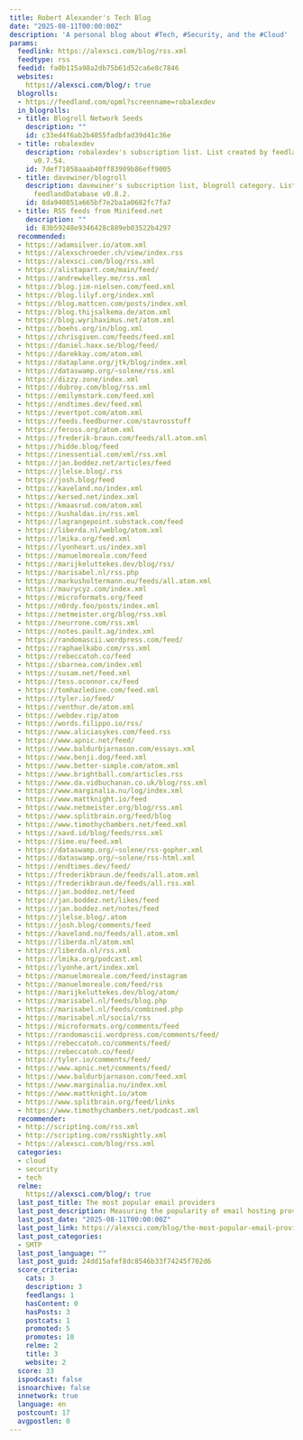 ```yaml
---
title: Robert Alexander's Tech Blog
date: "2025-08-11T00:00:00Z"
description: 'A personal blog about #Tech, #Security, and the #Cloud'
params:
  feedlink: https://alexsci.com/blog/rss.xml
  feedtype: rss
  feedid: fa0b115a98a2db75b61d52ca6e8c7846
  websites:
    https://alexsci.com/blog/: true
  blogrolls:
  - https://feedland.com/opml?screenname=robalexdev
  in_blogrolls:
  - title: Blogroll Network Seeds
    description: ""
    id: c33ed4f6ab2b4055fadbfad39d41c36e
  - title: robalexdev
    description: robalexdev's subscription list. List created by feedlandDatabase
      v0.7.54.
    id: 7def71058aaab40ff83909b86eff9005
  - title: davewiner/blogroll
    description: davewiner's subscription list, blogroll category. List created by
      feedlandDatabase v0.8.2.
    id: 8da940851a665bf7e2ba1a0682fc7fa7
  - title: RSS feeds from Minifeed.net
    description: ""
    id: 83b59248e9346428c889eb03522b4297
  recommended:
  - https://adamsilver.io/atom.xml
  - https://alexschroeder.ch/view/index.rss
  - https://alexsci.com/blog/rss.xml
  - https://alistapart.com/main/feed/
  - https://andrewkelley.me/rss.xml
  - https://blog.jim-nielsen.com/feed.xml
  - https://blog.lilyf.org/index.xml
  - https://blog.mattcen.com/posts/index.xml
  - https://blog.thijsalkema.de/atom.xml
  - https://blog.wyrihaximus.net/atom.xml
  - https://boehs.org/in/blog.xml
  - https://chrisgiven.com/feeds/feed.xml
  - https://daniel.haxx.se/blog/feed/
  - https://darekkay.com/atom.xml
  - https://dataplane.org/jtk/blog/index.xml
  - https://dataswamp.org/~solene/rss.xml
  - https://dizzy.zone/index.xml
  - https://dubroy.com/blog/rss.xml
  - https://emilymstark.com/feed.xml
  - https://endtimes.dev/feed.xml
  - https://evertpot.com/atom.xml
  - https://feeds.feedburner.com/stavrosstuff
  - https://feross.org/atom.xml
  - https://frederik-braun.com/feeds/all.atom.xml
  - https://hidde.blog/feed
  - https://inessential.com/xml/rss.xml
  - https://jan.boddez.net/articles/feed
  - https://jlelse.blog/.rss
  - https://josh.blog/feed
  - https://kaveland.no/index.xml
  - https://kersed.net/index.xml
  - https://kmaasrud.com/atom.xml
  - https://kushaldas.in/rss.xml
  - https://lagrangepoint.substack.com/feed
  - https://liberda.nl/weblog/atom.xml
  - https://lmika.org/feed.xml
  - https://lyonheart.us/index.xml
  - https://manuelmoreale.com/feed
  - https://marijkeluttekes.dev/blog/rss/
  - https://marisabel.nl/rss.php
  - https://markusholtermann.eu/feeds/all.atom.xml
  - https://maurycyz.com/index.xml
  - https://microformats.org/feed
  - https://n0rdy.foo/posts/index.xml
  - https://netmeister.org/blog/rss.xml
  - https://neurrone.com/rss.xml
  - https://notes.pault.ag/index.xml
  - https://randomascii.wordpress.com/feed/
  - https://raphaelkabo.com/rss.xml
  - https://rebeccatoh.co/feed
  - https://sbarnea.com/index.xml
  - https://susam.net/feed.xml
  - https://tess.oconnor.cx/feed
  - https://tomhazledine.com/feed.xml
  - https://tyler.io/feed/
  - https://venthur.de/atom.xml
  - https://webdev.rip/atom
  - https://words.filippo.io/rss/
  - https://www.aliciasykes.com/feed.rss
  - https://www.apnic.net/feed/
  - https://www.baldurbjarnason.com/essays.xml
  - https://www.benji.dog/feed.xml
  - https://www.better-simple.com/atom.xml
  - https://www.brightball.com/articles.rss
  - https://www.da.vidbuchanan.co.uk/blog/rss.xml
  - https://www.marginalia.nu/log/index.xml
  - https://www.mattknight.io/feed
  - https://www.netmeister.org/blog/rss.xml
  - https://www.splitbrain.org/feed/blog
  - https://www.timothychambers.net/feed.xml
  - https://xavd.id/blog/feeds/rss.xml
  - https://šime.eu/feed.xml
  - https://dataswamp.org/~solene/rss-gopher.xml
  - https://dataswamp.org/~solene/rss-html.xml
  - https://endtimes.dev/feed/
  - https://frederikbraun.de/feeds/all.atom.xml
  - https://frederikbraun.de/feeds/all.rss.xml
  - https://jan.boddez.net/feed
  - https://jan.boddez.net/likes/feed
  - https://jan.boddez.net/notes/feed
  - https://jlelse.blog/.atom
  - https://josh.blog/comments/feed
  - https://kaveland.no/feeds/all.atom.xml
  - https://liberda.nl/atom.xml
  - https://liberda.nl/rss.xml
  - https://lmika.org/podcast.xml
  - https://lyonhe.art/index.xml
  - https://manuelmoreale.com/feed/instagram
  - https://manuelmoreale.com/feed/rss
  - https://marijkeluttekes.dev/blog/atom/
  - https://marisabel.nl/feeds/blog.php
  - https://marisabel.nl/feeds/combined.php
  - https://marisabel.nl/social/rss
  - https://microformats.org/comments/feed
  - https://randomascii.wordpress.com/comments/feed/
  - https://rebeccatoh.co/comments/feed/
  - https://rebeccatoh.co/feed/
  - https://tyler.io/comments/feed/
  - https://www.apnic.net/comments/feed/
  - https://www.baldurbjarnason.com/feed.xml
  - https://www.marginalia.nu/index.xml
  - https://www.mattknight.io/atom
  - https://www.splitbrain.org/feed/links
  - https://www.timothychambers.net/podcast.xml
  recommender:
  - http://scripting.com/rss.xml
  - http://scripting.com/rssNightly.xml
  - https://alexsci.com/blog/rss.xml
  categories:
  - cloud
  - security
  - tech
  relme:
    https://alexsci.com/blog/: true
  last_post_title: The most popular email providers
  last_post_description: Measuring the popularity of email hosting providers
  last_post_date: "2025-08-11T00:00:00Z"
  last_post_link: https://alexsci.com/blog/the-most-popular-email-providers/
  last_post_categories:
  - SMTP
  last_post_language: ""
  last_post_guid: 24dd15afef8dc8546b33f74245f702d6
  score_criteria:
    cats: 3
    description: 3
    feedlangs: 1
    hasContent: 0
    hasPosts: 3
    postcats: 1
    promoted: 5
    promotes: 10
    relme: 2
    title: 3
    website: 2
  score: 33
  ispodcast: false
  isnoarchive: false
  innetwork: true
  language: en
  postcount: 17
  avgpostlen: 0
---
```

